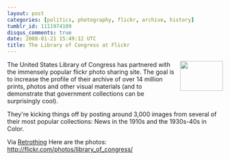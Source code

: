 ```yaml
---
layout: post
categories: [politics, photography, flickr, archive, history]
tumblr_id: 1111974109
disqus_comments: true
date: 2008-01-21 15:49:12 UTC
title: The Library of Congress at Flickr
---
```


<a href="http://flickr.com/photos/library_of_congress/2179931268/"><img src="http://farm3.static.flickr.com/2073/2179931268_25d04dc51f_t.jpg" style="margin-left: 10px; margin-bottom: 10px" align="right" height="70" width="100" /></a>The United States Library of Congress has partnered with the immensely popular flickr photo sharing site. The goal is to increase the profile of their archive of over 14 million prints, photos and other visual materials (and to demonstrate that government collections can be surprisingly cool).

They're kicking things off by posting around 3,000 images from several of their most popular collections: News in the 1910s and the 1930s-40s in Color.

Via <a href="http://www.retrothing.com/2008/01/the-library-of.html">Retrothing</a>
Here are the photos: <a href="http://flickr.com/photos/library_of_congress/">http://flickr.com/photos/library_of_congress/</a>
